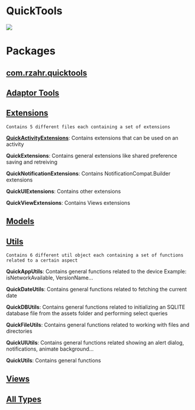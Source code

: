 # QuickTools

[![](https://jitpack.io/v/rzahr/QuickTools.svg)](https://jitpack.io/#rzahr/QuickTools)

Packages
========

 ## **[com.rzahr.quicktools]**
 
 
   
 ## **[Adaptor Tools]**



 ## **[Extensions]**
 
 `Contains 5 different files each containing a set of extensions`

**[QuickActivityExtensions]**: Contains extensions that can be used on an activity

**QuickExtensions**: Contains general extensions like shared preference saving and retreiving

**QuickNotificationExtensions**: Contains NotificationCompat.Builder extensions

**QuickUIExtensions**: Contains other extensions

**QuickViewExtensions**: Contains Views extensions
 
 ## **[Models]**



 ## **[Utils]**

`Contains 6 different util object each containing a set of functions related to a certain aspect`

**QuickAppUtils**: Contains general functions related to the device Example: isNetworkAvailable, VersionName...

**QuickDateUtils**: Contains general functions related to fetching the current date

**QuickDBUtils**: Contains general functions related to initializing an SQLITE database file from the assets folder and performing select queries 

**QuickFileUtils**: Contains general functions related to working with files and directories

**QuickUIUtils**: Contains general functions related showing an alert dialog, notifications, animate background...

**QuickUtils**: Contains general functions

 ## **[Views]**



 ## **[All Types]**
   
   
[QuickActivityExtensions]:https://github.com/RZahr/QuickTools/blob/master/quicktools/src/main/java/com/rzahr/quicktools/extensions/QuickActivityExtensions.kt   

[com.rzahr.quicktools]: https://htmlpreview.github.io/?https://raw.githubusercontent.com/RZahr/QuickTools/master/documentation/quicktools/com.rzahr.quicktools/index.html

[Adaptor Tools]: https://htmlpreview.github.io/?https://raw.githubusercontent.com/RZahr/QuickTools/master/documentation/quicktools/com.rzahr.quicktools.adaptors/index.html

[Extensions]: https://htmlpreview.github.io/?https://raw.githubusercontent.com/RZahr/QuickTools/master/documentation/quicktools/com.rzahr.quicktools.extensions/index.html
  
[Models]: https://htmlpreview.github.io/?https://raw.githubusercontent.com/RZahr/QuickTools/master/documentation/quicktools/com.rzahr.quicktools.models/index.html
  
[Utils]: https://htmlpreview.github.io/?https://raw.githubusercontent.com/RZahr/QuickTools/master/documentation/quicktools/com.rzahr.quicktools.utils/index.html
  
[Views]: https://htmlpreview.github.io/?https://raw.githubusercontent.com/RZahr/QuickTools/master/documentation/quicktools/com.rzahr.quicktools.views/index.html
  
[All Types]: https://htmlpreview.github.io/?https://raw.githubusercontent.com/RZahr/QuickTools/master/documentation/quicktools/alltypes/index.html
